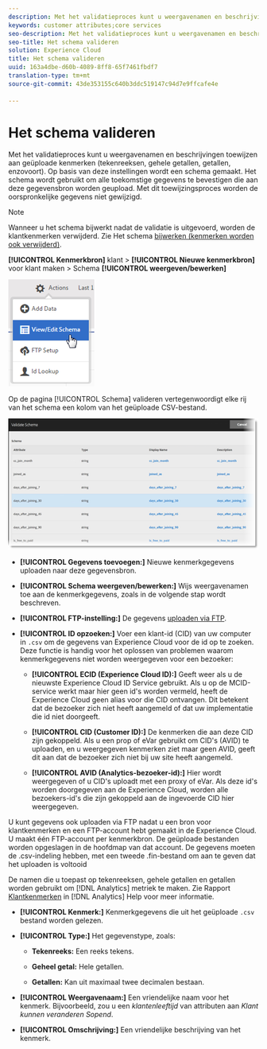 ```yaml
---
description: Met het validatieproces kunt u weergavenamen en beschrijvingen toewijzen aan geüploade kenmerken (tekenreeksen, gehele getallen, getallen, enzovoort). Op basis van deze instellingen wordt een schema gemaakt. Het schema wordt gebruikt om alle toekomstige gegevens te bevestigen die aan deze gegevensbron worden geupload. Met dit toewijzingsproces worden de oorspronkelijke gegevens niet gewijzigd.
keywords: customer attributes;core services
seo-description: Met het validatieproces kunt u weergavenamen en beschrijvingen toewijzen aan geüploade kenmerken (tekenreeksen, gehele getallen, getallen, enzovoort). Op basis van deze instellingen wordt een schema gemaakt. Het schema wordt gebruikt om alle toekomstige gegevens te bevestigen die aan deze gegevensbron worden geupload. Met dit toewijzingsproces worden de oorspronkelijke gegevens niet gewijzigd.
seo-title: Het schema valideren
solution: Experience Cloud
title: Het schema valideren
uuid: 163a4dbe-d60b-4089-8ff8-65f7461fbdf7
translation-type: tm+mt
source-git-commit: 43de353155c640b3ddc519147c94d7e9ffcafe4e

---
```



# Het schema valideren

Met het validatieproces kunt u weergavenamen en beschrijvingen toewijzen aan geüploade kenmerken (tekenreeksen, gehele getallen, getallen, enzovoort). Op basis van deze instellingen wordt een schema gemaakt. Het schema wordt gebruikt om alle toekomstige gegevens te bevestigen die aan deze gegevensbron worden geupload. Met dit toewijzingsproces worden de oorspronkelijke gegevens niet gewijzigd.

>[!NOTE]
>
>Wanneer u het schema bijwerkt nadat de validatie is uitgevoerd, worden de klantkenmerken verwijderd. Zie Het schema [bijwerken (kenmerken worden ook verwijderd)](../attributes/t-crs-usecase.md#task_6568898BB7C44A42ABFB86532B89063C).

**[!UICONTROL Kenmerkbron]** klant > **[!UICONTROL Nieuwe kenmerkbron]** voor klant maken > Schema **[!UICONTROL weergeven/bewerken]**

![](assets/view_edit_schema.png)

Op de pagina [!UICONTROL Schema] valideren vertegenwoordigt elke rij van het schema een kolom van het geüploade CSV-bestand.

![](assets/06_crs_usecase.png)

* **[!UICONTROL Gegevens toevoegen:]** Nieuwe kenmerkgegevens uploaden naar deze gegevensbron.

* **[!UICONTROL Schema weergeven/bewerken:]** Wijs weergavenamen toe aan de kenmerkgegevens, zoals in de volgende stap wordt beschreven.

* **[!UICONTROL FTP-instelling:]** De gegevens [uploaden via FTP](../attributes/t-upload-attributes-ftp.md#task_591C3B6733424718A62453D2F8ADF73B).

* **[!UICONTROL ID opzoeken:]** Voer een klant-id (CID) van uw computer in `.csv` om de gegevens van Experience Cloud voor de id op te zoeken. Deze functie is handig voor het oplossen van problemen waarom kenmerkgegevens niet worden weergegeven voor een bezoeker:

   * **[!UICONTROL ECID (Experience Cloud ID):]** Geeft weer als u de nieuwste Experience Cloud ID Service gebruikt. Als u op de MCID-service werkt maar hier geen id&#39;s worden vermeld, heeft de Experience Cloud geen alias voor die CID ontvangen. Dit betekent dat de bezoeker zich niet heeft aangemeld of dat uw implementatie die id niet doorgeeft.

   * **[!UICONTROL CID (Customer ID):]** De kenmerken die aan deze CID zijn gekoppeld. Als u een prop of eVar gebruikt om CID&#39;s (AVID) te uploaden, en u weergegeven kenmerken ziet maar geen AVID, geeft dit aan dat de bezoeker zich niet bij uw site heeft aangemeld.

   * **[!UICONTROL AVID (Analytics-bezoeker-id):]** Hier wordt weergegeven of u CID&#39;s uploadt met een proxy of eVar. Als deze id&#39;s worden doorgegeven aan de Experience Cloud, worden alle bezoekers-id&#39;s die zijn gekoppeld aan de ingevoerde CID hier weergegeven.

U kunt gegevens ook uploaden via FTP nadat u een bron voor klantkenmerken en een FTP-account hebt gemaakt in de Experience Cloud. U maakt één FTP-account per kenmerkbron. De geüploade bestanden worden opgeslagen in de hoofdmap van dat account. De gegevens moeten de .csv-indeling hebben, met een tweede .fin-bestand om aan te geven dat het uploaden is voltooid

De namen die u toepast op tekenreeksen, gehele getallen en getallen worden gebruikt om [!DNL Analytics] metriek te maken. Zie Rapport [Klantkenmerken](https://docs.adobe.com/help/en/analytics/components/variables/dimensions-reports/reports-customer-attributes.html) in [!DNL Analytics] Help voor meer informatie.

* **[!UICONTROL Kenmerk:]** Kenmerkgegevens die uit het geüploade `.csv` bestand worden gelezen.

* **[!UICONTROL Type:]** Het gegevenstype, zoals:

   * **Tekenreeks:** Een reeks tekens.

   * **Geheel getal:** Hele getallen.

   * **Getallen:** Kan uit maximaal twee decimalen bestaan.

* **[!UICONTROL Weergavenaam:]** Een vriendelijke naam voor het kenmerk. Bijvoorbeeld, zou u een *klantenleeftijd* van attributen aan *Klant kunnen veranderen Sopend*.

* **[!UICONTROL Omschrijving:]** Een vriendelijke beschrijving van het kenmerk.

